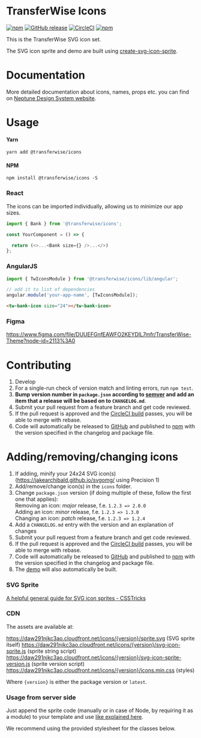 # TransferWise Icons

[![npm](https://img.shields.io/npm/v/@transferwise/icons.svg)](https://www.npmjs.com/package/@transferwise/icons)
[![GitHub release](https://img.shields.io/github/release/transferwise/icons.svg)](https://github.com/transferwise/icons/releases)
[![CircleCI](https://img.shields.io/circleci/project/github/transferwise/icons/master.svg)](https://circleci.com/gh/transferwise/icons)
[![npm](https://img.shields.io/npm/l/icons.svg)](https://github.com/transferwise/icons/blob/master/LICENSE)

This is the TransferWise SVG icon set.

The SVG icon sprite and demo are built using [create-svg-icon-sprite](https://github.com/transferwise/create-svg-icon-sprite).

# Documentation

More detailed documentation about icons, names, props etc. you can find on [Neptune Design System website](https://transferwise.github.io/neptune-web/icons/About).

# Usage

#### Yarn

```shell script
yarn add @transferwise/icons
```

#### NPM

```shell script
npm install @transferwise/icons -S
```

### React

The icons can be imported individually, allowing us to minimize our app sizes.

```js
import { Bank } from '@transferwise/icons';

const YourComponent = () => {

  return (<>...<Bank size={} />...</>)
};
```

### AngularJS

```js
import { TwIconsModule } from '@transferwise/icons/lib/angular';

// add it to list of dependencies
angular.module('your-app-name', [TwIconsModule]);
```

```html
<tw-bank-icon size="24"></tw-bank-icon>
```

### Figma

https://www.figma.com/file/DUUEFGnfEAWFO2KEYDIL7mfr/TransferWise-Theme?node-id=2113%3A0

# Contributing

1. Develop
1. For a single-run check of version match and linting errors, run `npm test`.
1. **Bump version number in `package.json` according to [semver](http://semver.org/) and add an item that a release will be based on to `CHANGELOG.md`**.
1. Submit your pull request from a feature branch and get code reviewed.
1. If the pull request is approved and the [CircleCI build](https://circleci.com/gh/transferwise/icons) passes, you will be able to merge with rebase.
1. Code will automatically be released to [GitHub](https://github.com/transferwise/icons/releases) and published to [npm](https://www.npmjs.com/package/@transferwise/icons) with the version specified in the changelog and package file.

# Adding/removing/changing icons

1. If adding, minify your 24x24 SVG icon(s) (https://jakearchibald.github.io/svgomg/ using Precision 1)
1. Add/remove/change icon(s) in the `icons` folder.
1. Change `package.json` version (if doing multiple of these, follow the first one that applies):  
Removing an icon: _major_ release, f.e. `1.2.3 => 2.0.0`  
Adding an icon: _minor_ release, f.e. `1.2.3 => 1.3.0`  
Changing an icon: _patch_ release, f.e. `1.2.3 => 1.2.4`
1. Add a `CHANGELOG.md` entry with the version and an explanation of changes
1. Submit your pull request from a feature branch and get code reviewed.
1. If the pull request is approved and the [CircleCI build](https://circleci.com/gh/transferwise/icons) passes, you will be able to merge with rebase.
1. Code will automatically be released to [GitHub](https://github.com/transferwise/icons/releases) and published to [npm](https://www.npmjs.com/package/@transferwise/icons) with the version specified in the changelog and package file.
1. The [demo](https://transferwise.github.io/icons) will also automatically be built.

### SVG Sprite

[A helpful general guide for SVG icon sprites - CSSTricks](https://css-tricks.com/svg-sprites-use-better-icon-fonts/)

### CDN

The assets are available at:

<https://daw291njkc3ao.cloudfront.net/icons/{version}/sprite.svg> (SVG sprite itself)
<https://daw291njkc3ao.cloudfront.net/icons/{version}/svg-icon-sprite.js> (sprite string script)
<https://daw291njkc3ao.cloudfront.net/icons/{version}/svg-icon-sprite-version.js> (sprite version script)
<https://daw291njkc3ao.cloudfront.net/icons/{version}/icons.min.css> (styles)

Where `{version}` is either the package version or `latest`.

### Usage from server side

Just append the sprite code (manually or in case of Node, by requiring it as a module) to your template
and use [like explained here](https://css-tricks.com/svg-sprites-use-better-icon-fonts/#article-header-id-2).

We recommend using the provided stylesheet for the classes below.
